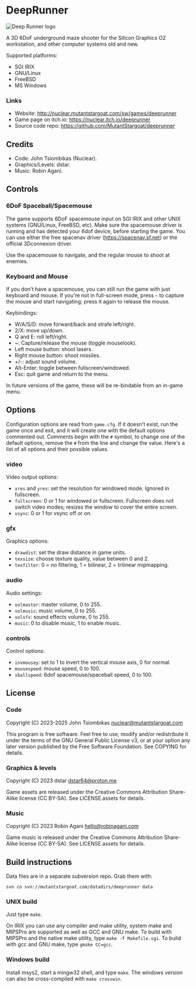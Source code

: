 DeepRunner
==========

![Deep Runner logo](http://nuclear.mutantstargoat.com/sw/games/deeprunner/img/banner-sm.jpg)

A 3D 6DoF underground maze shooter for the Silicon Graphics O2 workstation, and
other computer systems old and new.

Supported platforms:
  - SGI IRIX
  - GNU/Linux
  - FreeBSD
  - MS Windows

### Links
 - Website: http://nuclear.mutantstargoat.com/sw/games/deeprunner
 - Game page on itch.io: https://nuclear.itch.io/deeprunner
 - Source code repo: https://github.com/MutantStargoat/deeprunner

Credits
-------
 - Code: John Tsiombikas (Nuclear).
 - Graphics/Levels: dstar.
 - Music: Robin Agani.

Controls
--------

### 6DoF Spaceball/Spacemouse
The game supports 6DoF spacemouse input on SGI IRIX and other UNIX systems
(GNU/Linux, FreeBSD, etc). Make sure the spacemouse driver is running and has
detected your 6dof device, before starting the game. You can use either the free
spacenav driver (https://spacenav.sf.net) or the official 3Dconnexion driver.

Use the spacemouse to navigate, and the regular mouse to shoot at enemies.

### Keyboard and Mouse
If you don't have a spacemouse, you can still run the game with just keyboard
and mouse. If you're not in full-screen mode, press `~` to capture the mouse and
start navigating; press it again to release the mouse.

Keybindings:

  - W/A/S/D: move forward/back and strafe left/right.
  - 2/X: move up/down.
  - Q and E: roll left/right.
  - ~: Capture/release the mouse (toggle mouselook).
  - Left mouse button: shoot lasers.
  - Right mouse button: shoot missiles.
  - +/-: adjust sound volume.
  - Alt-Enter: toggle between fullscreen/windowed.
  - Esc: quit game and return to the menu.

In future versions of the game, these will be re-bindable from an in-game menu.

Options
-------
Configuration options are read from `game.cfg`. If it doesn't exist, run the
game once and exit, and it will create one with the default options commented
out. Comments begin with the `#` symbol, to change one of the default options,
remove the `#` from the line and change the value. Here's a list of all options
and their possible values.

### video

Video output options:
 - `xres` and `yres`: set the resolution for windowed mode. Ignored in
   fullscreen.
 - `fullscreen`: 0 or 1 for windowed or fullscreen. Fullscreen does not switch
   video modes; resizes the window to cover the entire screen.
 - `vsync`: 0 or 1 for vsync off or on.

### gfx

Graphics options:
 - `drawdist`: set the draw distance in game units.
 - `texsize`: choose texture quality, value between 0 and 2.
 - `texfilter`: 0 = no filtering, 1 = bilinear, 2 = trilinear mipmapping.

### audio

Audio settings:
 - `volmaster`: master volume, 0 to 255.
 - `volmusic`: music volume, 0 to 255.
 - `volsfx`: sound effects volume, 0 to 255.
 - `music`: 0 to disable music, 1 to enable music.

### controls

Control options:
 - `invmousey`: set to 1 to invert the vertical mouse axis, 0 for normal.
 - `mousespeed`: mouse speed, 0 to 100.
 - `sballspeed`: 6dof spacemouse/spaceball speed, 0 to 100.


License
-------
### Code
Copyright (C) 2023-2025 John Tsiombikas <nuclear@mutantstargoat.com>

This program is free software. Feel free to use, modify and/or redistribute it
under the terms of the GNU General Public License v3, or at your option any
later version published by the Free Software Foundation. See COPYING for
details.

### Graphics & levels
Copyright (C) 2023 dstar <dstar64@proton.me>

Game assets are released under the Creative Commons Attribution Share-Alike
license (CC BY-SA). See LICENSE.assets for details.

### Music
Copyright (C) 2023 Robin Agani <hello@robinagani.com>

Game music is released under the Creative Commons Attribution Share-Alike
license (CC BY-SA). See LICENSE.assets for details.


Build instructions
------------------
Data files are in a separate subversion repo. Grab them with:

    svn co svn://mutantstargoat.com/datadirs/deeprunner data

### UNIX build

Just type `make`.

On IRIX you can use any compiler and make utility, system make and MIPSPro are
supported as well as GCC and GNU make. To build with MIPSPro and the native make
utility, type `make -f Makefile.sgi`. To build with gcc and GNU make, type
`gmake CC=gcc`.

### Windows build

Install msys2, start a mingw32 shell, and type `make`. The windows version can
also be cross-compiled with `make crosswin`.
